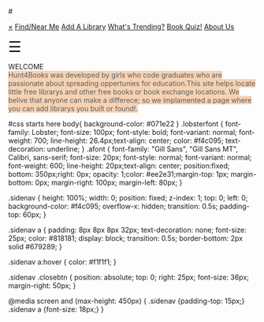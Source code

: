 #<!DOCTYPE html>
<html>
  <head>
    <script src="myScripts.js"></script>
    <link rel="stylesheet" href="homepage.css">
    <script>
    function openNav() {
  document.getElementById("mySidenav").style.width = "250px";
}

function closeNav() {
  document.getElementById("mySidenav").style.width = "0";
}
  </script>
  </head>
  <body style= background-image:url(bluebooks4.jpg) no-repeat center center fixed;
        -webkit-background-size: cover;
        -moz-background-size: cover;
        -o-background-size: cover;
        background-size: cover;background-repeat:no-repeat;>
  <div id="mySidenav" class="sidenav">
    <a href="javascript:void(0)" class="closebtn" onclick="closeNav()">&times;</a>
    <a href="#">Find/Near Me</a>
    <a href="#">Add A Library</a>
    <a href="#">What's Trending?</a>
    <a href="#">Book Quiz!</a>
  <a href="#">About Us</a>
</div>

<span style="font-size:30px;cursor:pointer" onclick="openNav()">&#9776;</span>
<div class="lobsterfont">
  WELCOME
</div>

<div class= "afont">
  <span style="background-color: #f4c095; opacity: 0.7">  Hunt4Books was developed by girls who code graduates who are passionate about spreading oppertunies for education.This site helps locate little free librarys and other free books or book exchange locations. We belive that anyone can make a differece; so we implamented a page where you can add librarys you built or found!.
  </span>

</div>

</body>
</html>


#css starts here
body{
  background-color: #071e22
}
.lobsterfont {
  font-family: Lobster; font-size: 100px; font-style: bold; font-variant: normal; font-weight: 700; line-height: 26.4px;text-align: center; color: #f4c095; text-decoration: underline;
 }
.afont {
  font-family: "Gill Sans", "Gill Sans MT", Calibri, sans-serif; font-size: 20px; font-style: normal; font-variant: normal; font-weight: 600; line-height: 20px;text-align: center;  position:fixed; bottom: 350px;right: 0px; opacity: 1;color: #ee2e31;margin-top: 1px; margin-bottom: 0px; margin-right: 100px; margin-left: 80px;
}




.sidenav {
    height: 100%;
    width: 0;
    position: fixed;
    z-index: 1;
    top: 0;
    left: 0;
    background-color: #f4c095;
    overflow-x: hidden;
    transition: 0.5s;
    padding-top: 60px;
}

.sidenav a {
    padding: 8px 8px 8px 32px;
    text-decoration: none;
    font-size: 25px;
    color: #818181;
    display: block;
    transition: 0.5s;
    border-bottom: 2px solid #679289;
}

.sidenav a:hover {
    color: #f1f1f1;
}

.sidenav .closebtn {
    position: absolute;
    top: 0;
    right: 25px;
    font-size: 36px;
    margin-right: 50px;
}

@media screen and (max-height: 450px) {
  .sidenav {padding-top: 15px;}
  .sidenav a {font-size: 18px;}
}



